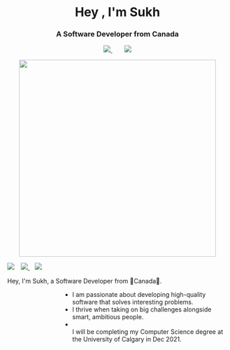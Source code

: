 <h1 align="center">Hey , I'm Sukh</h1>
<h3 align="center">A Software Developer from Canada</h3>

<p align='center' width='450px'>
  <a href="https://www.linkedin.com/in/sukhjot-sekhon/">
    <img src="https://img.shields.io/badge/-Sukh-black?style=for-the-badge&logo=Linkedin" />
  </a>&nbsp;&nbsp;&nbsp;&nbsp;&nbsp;&nbsp;
  <a href="mailto:sukhjot.sekhon@ucalgary.ca">
    <img src="https://img.shields.io/badge/-Say%20Hi!-black?style=for-the-badge&logo=gmail" />
  </a>
  
</p>

<p align='center'>
  <a href="#"><img src="https://github-readme-stats.vercel.app/api?username=sukhjot-sekhon&show_icons=true&theme=radical" width="450"></a>
</p>

<div>
  <img align="left" style="margin-right:15px" src="https://user-images.githubusercontent.com/50682117/111104991-83fbee80-8517-11eb-8948-cffde8b5c689.png">
  <p>
    <a href="https://www.linkedin.com/in/sukhjot-sekhon/">
      <img src="https://img.shields.io/badge/-LinkedIn-black?style=for-the-badge&logo=Linkedin" />
    </a>
    &nbsp;&nbsp;
    <a href="mailto:sukhjot.sekhon@ucalgary.ca">
      <img src="https://img.shields.io/badge/-Say%20Hi!-black?style=for-the-badge&logo=gmail" />
    </a>
  </p>
  <p>
    Hey, I'm Sukh, a Software Developer from 🍁Canada🍁.
  <ul style="margin-left:125px">
    <li>I am passionate about developing high-quality software that solves interesting problems.</li>
    <li>I thrive when taking on big challenges alongside smart, ambitious people.</li>
    <li></li>I will be completing my Computer Science degree at the University of Calgary in Dec 2021.</li>
  </ul>
  <p>
</div>
